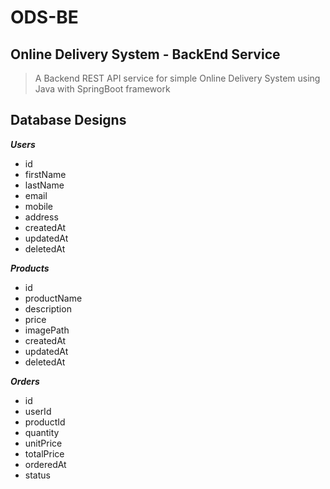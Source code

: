 # ODS-BE
## Online Delivery System - BackEnd Service

>A Backend REST API service for simple Online Delivery System using Java with SpringBoot framework


**Database Designs**
--------------------

***Users***
* id
* firstName
* lastName
* email
* mobile
* address
* createdAt
* updatedAt
* deletedAt

***Products***
* id
* productName
* description
* price
* imagePath
* createdAt
* updatedAt
* deletedAt

***Orders***
* id
* userId
* productId
* quantity
* unitPrice
* totalPrice
* orderedAt
* status
